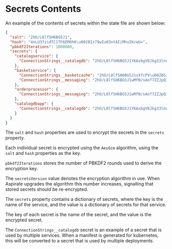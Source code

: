 # Secrets Contents

An example of the contents of secrets within the state file are shown below:

```json
{
  "salt": "2hO/L8lfSH6BG5J1",
  "hash": "4nLU37zidTC1TF6EM8h6\u002BIz79wIu03nYAIiMhuIKcwU=",
  "pbkdf2Iterations": 1000000,
  "secrets": {
    "catalogservice": {
      "ConnectionStrings__catalogdb": "2hO/L8lfSH6BG5J1YKAxbgV8Jkg33lnuKqrPD5/kCk\u002BJZRhJz33KFWZnLIEL2P2Z52M3Nf3K55RUctdzR4rVtovBFtFJLqO4cCDXc2\u002BEleXzyn48vdEOJ37tmU1V0VLGPzFYsGjHV3DQ"
    },
    "basketservice": {
      "ConnectionStrings__basketcache": "2hO/L8lfSH6BG5J1sXfcPV\u002BSi4P4rio4OETGIoXuHVLH",
      "ConnectionStrings__messaging": "2hO/L8lfSH6BG5J1wMfN/sAof7ZZJpQIPWvilJbmCEuOOlhdzn/LBC8tKoEK2tSI4zoxPf3G9NhUcphmT53R4NGQRYE="
    },
    "orderprocessor": {
      "ConnectionStrings__messaging": "2hO/L8lfSH6BG5J1wMfN/sAof7ZZJpQIPWvilJbmCEuOOlhdzn/LBC8tKoEK2tSI4zoxPf3G9NhUcphmT53R4NGQRYE="
    },
    "catalogdbapp": {
      "ConnectionStrings__catalogdb": "2hO/L8lfSH6BG5J1YKAxbgV8Jkg33lnuKqrPD5/kCk\u002BJZRhJz33KFWZnLIEL2P2Z52M3Nf3K55RUctdzR4rVtovBFtFJLqO4cCDXc2\u002BEleXzyn48vdEOJ37tmU1V0VLGPzFYsGjHV3DQ"
    }
  }
}
```

The `salt` and `hash` properties are used to encrypt the secrets in the `secrets` property.

Each individual secret is encrypted using the `AesGcm` algorithm, using the `salt` and `hash` properties as the key.

`pbkdf2Iterations` stores the number of PBKDF2 rounds used to derive the encryption key.

The `secretsVersion` value denotes the encryption algorithm in use. When Aspirate upgrades the algorithm this number increases, signalling that stored secrets should be re-encrypted.

The `secrets` property contains a dictionary of secrets, where the key is the name of the service, and the value is a dictionary of secrets for that service.

The key of each secret is the name of the secret, and the value is the encrypted secret.

The `ConnectionStrings__catalogdb` secret is an example of a secret that is used by multiple services. When a manifest is generated for kubernetes, this will
be converted to a secret that is used by multiple deployments.
